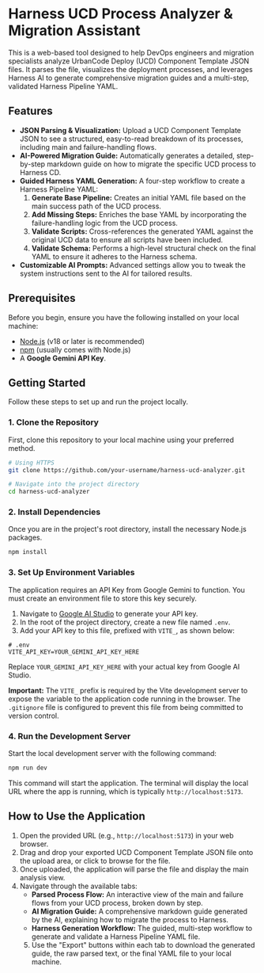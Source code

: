 # Harness UCD Process Analyzer & Migration Assistant

This is a web-based tool designed to help DevOps engineers and migration specialists analyze UrbanCode Deploy (UCD) Component Template JSON files. It parses the file, visualizes the deployment processes, and leverages Harness AI to generate comprehensive migration guides and a multi-step, validated Harness Pipeline YAML.

## Features

*   **JSON Parsing & Visualization:** Upload a UCD Component Template JSON to see a structured, easy-to-read breakdown of its processes, including main and failure-handling flows.
*   **AI-Powered Migration Guide:** Automatically generates a detailed, step-by-step markdown guide on how to migrate the specific UCD process to Harness CD.
*   **Guided Harness YAML Generation:** A four-step workflow to create a Harness Pipeline YAML:
    1.  **Generate Base Pipeline:** Creates an initial YAML file based on the main success path of the UCD process.
    2.  **Add Missing Steps:** Enriches the base YAML by incorporating the failure-handling logic from the UCD process.
    3.  **Validate Scripts:** Cross-references the generated YAML against the original UCD data to ensure all scripts have been included.
    4.  **Validate Schema:** Performs a high-level structural check on the final YAML to ensure it adheres to the Harness schema.
*   **Customizable AI Prompts:** Advanced settings allow you to tweak the system instructions sent to the AI for tailored results.

## Prerequisites

Before you begin, ensure you have the following installed on your local machine:

*   [Node.js](https://nodejs.org/) (v18 or later is recommended)
*   [npm](https://www.npmjs.com/) (usually comes with Node.js)
*   A **Google Gemini API Key**.

## Getting Started

Follow these steps to set up and run the project locally.

### 1. Clone the Repository

First, clone this repository to your local machine using your preferred method.

```bash
# Using HTTPS
git clone https://github.com/your-username/harness-ucd-analyzer.git

# Navigate into the project directory
cd harness-ucd-analyzer
```

### 2. Install Dependencies

Once you are in the project's root directory, install the necessary Node.js packages.

```bash
npm install
```

### 3. Set Up Environment Variables

The application requires an API Key from Google Gemini to function. You must create an environment file to store this key securely.

1.  Navigate to [Google AI Studio](https://aistudio.google.com/app/apikey) to generate your API key.
2.  In the root of the project directory, create a new file named `.env`.
3.  Add your API key to this file, prefixed with `VITE_`, as shown below:

```
# .env
VITE_API_KEY=YOUR_GEMINI_API_KEY_HERE
```
Replace `YOUR_GEMINI_API_KEY_HERE` with your actual key from Google AI Studio.

**Important:** The `VITE_` prefix is required by the Vite development server to expose the variable to the application code running in the browser. The `.gitignore` file is configured to prevent this file from being committed to version control.

### 4. Run the Development Server

Start the local development server with the following command:

```bash
npm run dev
```

This command will start the application. The terminal will display the local URL where the app is running, which is typically `http://localhost:5173`.

## How to Use the Application

1.  Open the provided URL (e.g., `http://localhost:5173`) in your web browser.
2.  Drag and drop your exported UCD Component Template JSON file onto the upload area, or click to browse for the file.
3.  Once uploaded, the application will parse the file and display the main analysis view.
4.  Navigate through the available tabs:
    *   **Parsed Process Flow:** An interactive view of the main and failure flows from your UCD process, broken down by step.
    *   **AI Migration Guide:** A comprehensive markdown guide generated by the AI, explaining how to migrate the process to Harness.
    *   **Harness Generation Workflow:** The guided, multi-step workflow to generate and validate a Harness Pipeline YAML file.
    5.  Use the "Export" buttons within each tab to download the generated guide, the raw parsed text, or the final YAML file to your local machine.
